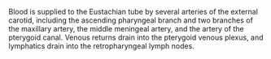 Blood is supplied to the Eustachian tube by several arteries of the external carotid, including the ascending pharyngeal branch and two branches of the maxillary artery, the middle meningeal artery, and the artery of the pterygoid canal. Venous returns drain into the pterygoid venous plexus, and lymphatics drain into the retropharyngeal lymph nodes.